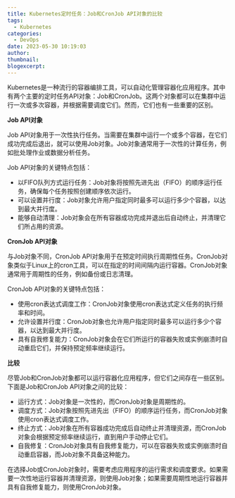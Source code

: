 ```yaml
---
title: Kubernetes定时任务：Job和CronJob API对象的比较
tags:
  - Kubernetes
categories:
  - DevOps
date: 2023-05-30 10:19:03
author:
thumbnail:
blogexcerpt:
---
```

Kubernetes是一种流行的容器编排工具，可以自动化管理容器化应用程序。其中有两个主要的定时任务API对象：Job和CronJob。这两个对象都可以在集群中运行一次或多次容器，并根据需要调度它们。然而，它们也有一些重要的区别。

**Job API对象**

Job API对象用于一次性执行任务。当需要在集群中运行一个或多个容器，在它们成功完成后退出，就可以使用Job对象。Job对象通常用于一次性的计算任务，例如批处理作业或数据分析任务。

Job API对象的关键特点包括：

- 以FIFO队列方式运行任务：Job对象将按照先进先出（FIFO）的顺序运行任务，确保每个任务按照创建顺序依次运行。
- 可以设置并行度：Job对象允许用户指定同时最多可以运行多少个容器，以达到最大并行度。
- 能够自动清理：Job对象会在所有容器成功完成并退出后自动终止，并清理它们所占用的资源。

**CronJob API对象**

与Job对象不同，CronJob API对象用于在预定时间执行周期性任务。CronJob对象类似于Linux上的cron工具，可以在指定的时间间隔内运行容器。CronJob对象通常用于周期性的任务，例如备份或日志清理。

CronJob API对象的关键特点包括：

- 使用cron表达式调度工作：CronJob对象使用cron表达式定义任务的执行频率和时间。
- 允许设置并行度：CronJob对象也允许用户指定同时最多可以运行多少个容器，以达到最大并行度。
- 具有自我修复能力：CronJob对象会在它们所运行的容器失败或实例崩溃时自动重启它们，并保持预定频率继续运行。

**比较**

尽管Job和CronJob对象都可以运行容器化应用程序，但它们之间存在一些区别。下面是Job和CronJob API对象之间的比较：

- 运行方式：Job对象是一次性的，而CronJob对象是周期性的。
- 调度方式：Job对象按照先进先出（FIFO）的顺序运行任务，而CronJob对象使用cron表达式调度工作。
- 终止方式：Job对象在所有容器成功完成后自动终止并清理资源，而CronJob对象会根据预定频率继续运行，直到用户手动停止它们。
- 自我修复：CronJob对象具有自我修复能力，可以在容器失败或实例崩溃时自动重启容器，而Job对象不具备这种能力。

在选择Job或CronJob对象时，需要考虑应用程序的运行需求和调度要求。如果需要一次性地运行容器并清理资源，则使用Job对象；如果需要周期性地运行容器并具有自我修复能力，则使用CronJob对象。
